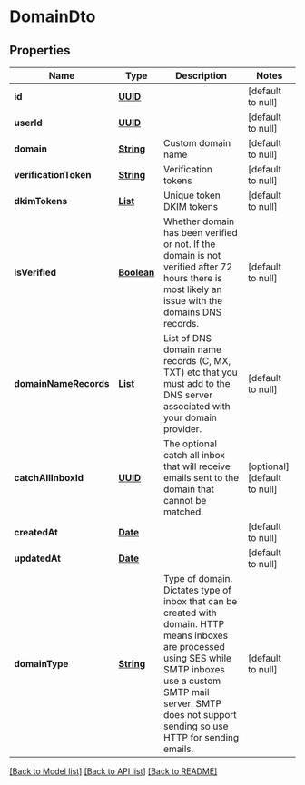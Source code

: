# DomainDto
## Properties

Name | Type | Description | Notes
------------ | ------------- | ------------- | -------------
**id** | [**UUID**](UUID) |  | [default to null]
**userId** | [**UUID**](UUID) |  | [default to null]
**domain** | [**String**](string) | Custom domain name | [default to null]
**verificationToken** | [**String**](string) | Verification tokens | [default to null]
**dkimTokens** | [**List**](string) | Unique token DKIM tokens | [default to null]
**isVerified** | [**Boolean**](boolean) | Whether domain has been verified or not. If the domain is not verified after 72 hours there is most likely an issue with the domains DNS records. | [default to null]
**domainNameRecords** | [**List**](DomainNameRecord) | List of DNS domain name records (C, MX, TXT) etc that you must add to the DNS server associated with your domain provider. | [default to null]
**catchAllInboxId** | [**UUID**](UUID) | The optional catch all inbox that will receive emails sent to the domain that cannot be matched. | [optional] [default to null]
**createdAt** | [**Date**](DateTime) |  | [default to null]
**updatedAt** | [**Date**](DateTime) |  | [default to null]
**domainType** | [**String**](string) | Type of domain. Dictates type of inbox that can be created with domain. HTTP means inboxes are processed using SES while SMTP inboxes use a custom SMTP mail server. SMTP does not support sending so use HTTP for sending emails. | [default to null]

[[Back to Model list]](../README#documentation-for-models) [[Back to API list]](../README#documentation-for-api-endpoints) [[Back to README]](../README)

